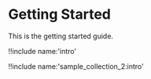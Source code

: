 # Getting Started

This is the getting started guide.

!!include name:'intro'

!!include name:'sample_collection_2:intro'